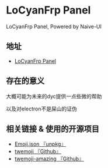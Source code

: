# LoCyanFrp Panel

LoCyanFrp Panel, Powered by Naive-UI

## 地址

- [LoCyanFrp Panel ](https://preview.locyanfrp.cn)

## 存在的意义

大概可能为未来的dyc提供一点些微的帮助

以及对electron不是屎山的证伪

## 相关链接 & 使用的开源项目

- [Emoji.json 『unpkg』](https://unpkg.com/emoji.json@14.0.0/emoji.json)
- [twemoji 『Github』](https://github.com/twitter/twemoji)
- [twemoji-amazing 『Github』](https://github.com/SebastianAigner/twemoji-amazing)

